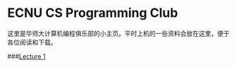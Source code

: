 ECNU CS Programming Club
======
这里是华师大计算机编程俱乐部的小主页。平时上机的一些资料会放在这里，便于各位阅读和下载。

###[Lecture 1](https://www.ecpc.top/Clubbbbbb/Lecture1/Lecture1.md)

